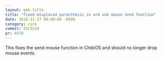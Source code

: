 ```yaml
---
layout: qmk-title
title: "fixed misplaced paranthesis in arm usb mouse send function"
date: 2018-11-27 00:00:00 -0500
category: core
commit: 55c3214
pr: 4478
---
```


This fixes the send mouse function in ChibiOS and should no longer drop mouse events. 
